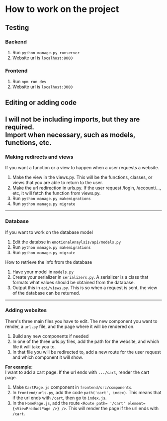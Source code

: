 # How to work on the project
## Testing
### Backend
1. Run `python manage.py runserver`
1. Website url is `localhost:8000`
### Frontend
1. Run `npm run dev`
1. Website url is `localhost:3000`

## Editing or adding code
**I will not be including imports, but they are required.**<br>
**Import when necessary, such as models, functions, etc.**
--
### Making redirects and views
If you want a function or a view to happen when a user requests a website.
1. Make the view in the views.py. This will be the functions, classes, or views that you are able to return to the user.
1. Make the url redirection in urls.py. If the user request /login, /account/..., etc, it will fetch the function from views.py.
1. Run `python manage.py makemigrations`
1. Run `python manage.py migrate`
---
### Database
If you want to work on the database model
1. Edit the databse in `emotionalAnaylsis/api/models.py`
1. Run `python manage.py makemigrations`
1. Run `python manage.py migrate`

How to retrieve the info from the database
1. Have your model in `models.py`
1. Create your serializer in `serializers.py`. A serializer is a class that formats what values should be obtained from the database.
1. Output this in `api/views.py`. This is so when a request is sent, the view of the database can be returned.
---
### Adding websites
There's three main files you have to edit. The new component you want to render, a `url.py` file, and the page where it will be rendered on.
1. Build any new components if needed
1. In one of the three urls.py files, add the path for the website, and which file it will take you to.
1. In that file you will be redirected to, add a new route for the user request and which component it will show.

**For example:** <br>
I want to add a cart page. If the url ends with `.../cart`, render the cart page.<br>
1. Make `CartPage.js` component in `frontend/src/components`. 
1. In `frontend/urls.py`, add the code `path('cart', index)`. This means that if the url ends with `/cart`, then go to `index.js`.
1. In the `HomePage.js`, add the route `<Route path= '/cart' element={<ViewProductPage />} />`. This will render the page if the url ends with `/cart`.